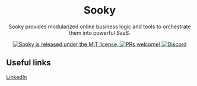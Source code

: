 <h1 align="center">
  Sooky
</h1>
<p align="center">
  Sooky provides modularized online business logic and tools to orchestrate them into powerful SaaS.
</p>
<p align="center">
  <a href="#">
    <img src="https://img.shields.io/badge/license-MIT-blue.svg" alt="Sooky is released under the MIT license." />
  </a>
  <a href="#">
    <img src="https://img.shields.io/badge/PRs-welcome-brightgreen.svg?style=flat" alt="PRs welcome!" />
  </a>
  <a href="https://discord.gg/EPM4rqpmcf">
    <img src="https://img.shields.io/badge/chat-on%20discord-7289DA.svg" alt="Discord" />
  </a>
</p>

## Useful links
[LinkedIn](https://linkedin.com)
